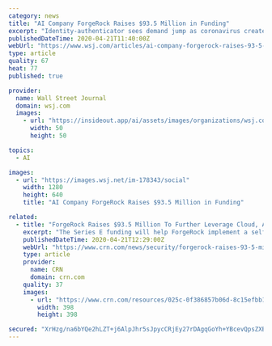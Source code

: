 ```yaml
---
category: news
title: "AI Company ForgeRock Raises $93.5 Million in Funding"
excerpt: "Identity-authenticator sees demand jump as coronavirus creates mass shift to remote work."
publishedDateTime: 2020-04-21T11:40:00Z
webUrl: "https://www.wsj.com/articles/ai-company-forgerock-raises-93-5-million-in-funding-11587463200"
type: article
quality: 67
heat: 77
published: true

provider:
  name: Wall Street Journal
  domain: wsj.com
  images:
    - url: "https://insideout.app/ai/assets/images/organizations/wsj.com-50x50.jpg"
      width: 50
      height: 50

topics:
  - AI

images:
  - url: "https://images.wsj.net/im-178343/social"
    width: 1280
    height: 640
    title: "AI Company ForgeRock Raises $93.5 Million in Funding"

related:
  - title: "ForgeRock Raises $93.5 Million To Further Leverage Cloud, AI"
    excerpt: "The Series E funding will help ForgeRock implement a self-learning AI model that frees up customer personnel to scrutinize the highest-risk application access requests, CEO Fran Rosch tells CRN. By Michael Novinson April 21, 2020, 08:00 AM EDT ForgeRock has raised $93.5 million to ensure that the identity security player is fully in the cloud ..."
    publishedDateTime: 2020-04-21T12:29:00Z
    webUrl: "https://www.crn.com/news/security/forgerock-raises-93-5-million-to-further-leverage-cloud-ai"
    type: article
    provider:
      name: CRN
      domain: crn.com
    quality: 37
    images:
      - url: "https://www.crn.com/resources/025c-0f386857b06d-8c15efbb1de7-1000/cloud_money_400.jpg"
        width: 398
        height: 398

secured: "XrHzg/na6bYQe2hLZT+j6AlpJhr5sJpycCRjEy27rDAgqGoYh+YBcevQpsZXBn76YkHFOeHQLIylgmuHnna1KWPkxPgWl3AH76pdHtU+QyAXXJ/2sI2M0ItpJ2eQ9bgQGcisvVNgACjbHelk+QTSIu3C0F3D1/MrymInZ89GpEA5q/S3QkhYHv6U5qYSIvauiX3EadJ7YuS9cQL8SSYtTMOfR47lAqXWwmGhM9cz30j4OM0bg+ty/3Q77rgFViNBnqT92da6esrHZTgrOxljkQGTAlevSwBZnDcasxAkrv+fnb4Qckf5Hr5DDTfIBEp/90s761eA0AYn4XrBhaAUDRngehunKU9LhsY/LnBOHQ+9Nv79gP1WxvYkj2FPSGWWA1Y9qurHaiEIy0kf3KQ87V4fdfIWLIcHKd/NJzSmHL24xOAsrZB+14mygJdbZzlR/BSK6ygRZhmffV5skkBJAJdU//JnwaY28CPZttru1dQ=;WGjFRrv+qwz47NFcTZcCcg=="
---
```


